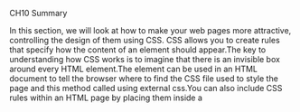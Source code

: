 CH10 Summary

In this section, we will look at how to make your web pages more attractive, controlling the design of them using CSS.
CSS allows you to create rules that specify how the content of an element should appear.The key to understanding how CSS
works is to imagine that there is an invisible box around every HTML element.The <link> element can be used in an HTML document
to tell the browser where to find the CSS file used to style the page and this method called using external css.You can 
also include CSS rules within an HTML page by placing them inside a <style> element, which usually sits inside the 
<head> element of the page and this is called using external css . why uSe externaL StyLe SheetS? the answer is that  When building 
a website there are several advantages to placing your CSS rules in a separate style sheet.

CSS treats each HTML element as if it appears inside  X its own box and uses rules to indicate how that element should look.
Rules are made up of selectors (that specify the  X elements the rule applies to) and declarations (that indicate what
these elements should look like).Different types of selectors allow you to target your  X rules at different elements.
Declarations are made up of two parts: the properties  X of the element that you want to change, and the values of 
those properties. For example, the font-family property sets the choice of font, and the value arial specifies Arial
as the preferred typeface.CSS rules usually appear in a separate document,  X although they may appear within an HTML page.






 
